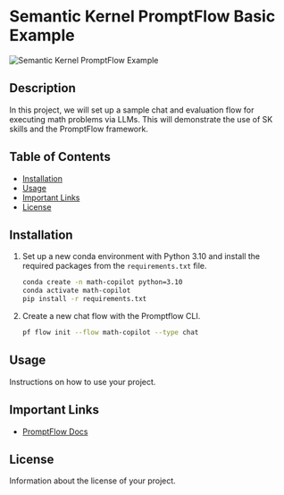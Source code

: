 # Semantic Kernel PromptFlow Basic Example

![Semantic Kernel PromptFlow Example](https://learn.microsoft.com/en-us/semantic-kernel/media/prompt-flow-end-result.png)

## Description

In this project, we will set up a sample chat and evaluation flow for executing math problems via LLMs. This will demonstrate the use of SK skills and the PromptFlow framework.

## Table of Contents

- [Installation](#installation)
- [Usage](#usage)
- [Important Links](#important-links)
- [License](#license)

## Installation

1. Set up a new conda environment with Python 3.10 and install the required packages from the `requirements.txt` file.

    ```bash
    conda create -n math-copilot python=3.10
    conda activate math-copilot
    pip install -r requirements.txt
    ```

2. Create a new chat flow with the Promptflow CLI.

    ```bash
    pf flow init --flow math-copilot --type chat
    ```

## Usage

Instructions on how to use your project.

## Important Links

- [PromptFlow Docs](https://microsoft.github.io/promptflow/how-to-guides/index.html)

## License

Information about the license of your project.
